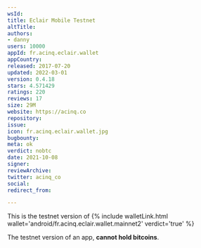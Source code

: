 ```yaml
---
wsId: 
title: Eclair Mobile Testnet
altTitle: 
authors:
- danny
users: 10000
appId: fr.acinq.eclair.wallet
appCountry: 
released: 2017-07-20
updated: 2022-03-01
version: 0.4.18
stars: 4.571429
ratings: 220
reviews: 17
size: 29M
website: https://acinq.co
repository: 
issue: 
icon: fr.acinq.eclair.wallet.jpg
bugbounty: 
meta: ok
verdict: nobtc
date: 2021-10-08
signer: 
reviewArchive: 
twitter: acinq_co
social: 
redirect_from: 

---
```


This is the testnet version of {% include walletLink.html wallet='android/fr.acinq.eclair.wallet.mainnet2' verdict='true' %}

The testnet version of an app, **cannot hold bitcoins**.
